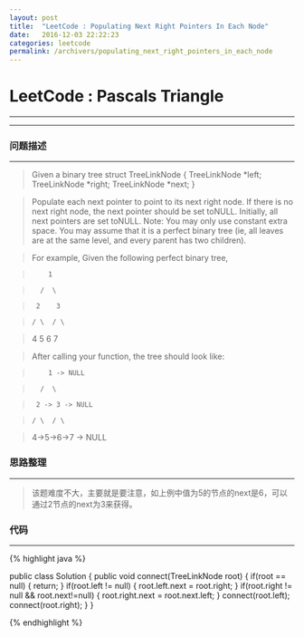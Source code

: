 ```yaml
---
layout: post
title:  "LeetCode : Populating Next Right Pointers In Each Node"
date:   2016-12-03 22:22:23
categories: leetcode
permalink: /archivers/populating_next_right_pointers_in_each_node
---
```

# LeetCode : Pascals Triangle
----
----

### 问题描述

---

> Given a binary tree
>     struct TreeLinkNode {
>       TreeLinkNode *left;
>       TreeLinkNode *right;
>       TreeLinkNode *next;
>     }

> Populate each next pointer to point to its next right node. If there is no next right node, the next pointer should be set toNULL.
> Initially, all next pointers are set toNULL.
> Note:
> You may only use constant extra space.
> You may assume that it is a perfect binary tree (ie, all leaves are at the same level, and every parent has two children).

> For example,
> Given the following perfect binary tree,

>         1

>       /  \

>      2    3

>     / \  / \

>    4  5  6  7

> After calling your function, the tree should look like:

>         1 -> NULL

>       /  \

>      2 -> 3 -> NULL

>     / \  / \

>    4->5->6->7 -> NULL

### 思路整理

----
> 该题难度不大，主要就是要注意，如上例中值为5的节点的next是6，可以通过2节点的next为3来获得。

### 代码

----
{% highlight java %}

public class Solution {
    public void connect(TreeLinkNode root) {
        if(root == null) {
            return;
        }
        if(root.left != null) {
            root.left.next = root.right;
        }
        if(root.right != null && root.next!=null) {
            root.right.next = root.next.left;
        }
            connect(root.left);
            connect(root.right);
    }
}

{% endhighlight %}
